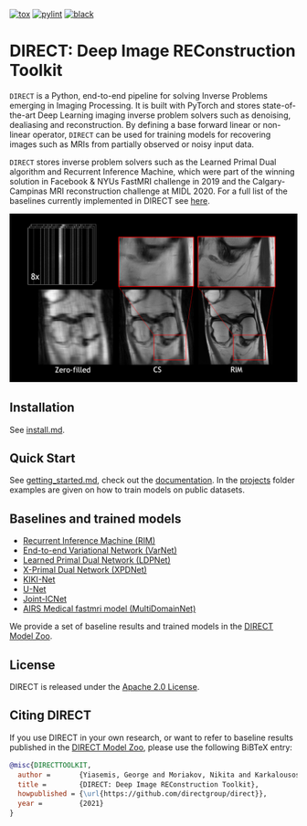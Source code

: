 [![tox](https://github.com/directgroup/direct/actions/workflows/tox.yml/badge.svg)](https://github.com/directgroup/direct/actions/workflows/tox.yml)
[![pylint](https://github.com/directgroup/direct/actions/workflows/pylint.yml/badge.svg)](https://github.com/directgroup/direct/actions/workflows/pylint.yml)
[![black](https://github.com/directgroup/direct/actions/workflows/black.yml/badge.svg)](https://github.com/directgroup/direct/actions/workflows/black.yml)

# DIRECT: Deep Image REConstruction Toolkit
`DIRECT` is a Python, end-to-end pipeline for solving Inverse Problems emerging in Imaging Processing. It is built with PyTorch and stores state-of-the-art Deep Learning imaging inverse problem solvers such as denoising, dealiasing and reconstruction. By defining a base forward linear or non-linear operator, `DIRECT` can be used for training models for recovering images such as MRIs from partially observed or noisy input data. 

`DIRECT` stores inverse problem solvers such as the Learned Primal Dual algorithm and Recurrent Inference Machine, which were part of the winning solution in Facebook & NYUs FastMRI challenge in 2019 and the Calgary-Campinas MRI reconstruction challenge at MIDL 2020. For a full list of the baselines currently implemented in DIRECT see [here](#baselines-and-trained-models). 

<div align="center">
  <img src=".github/direct.png"/>
</div>

## Installation
See [install.md](install.md).

## Quick Start
See [getting_started.md](getting_started.md), check out the [documentation](https://docs.aiforoncology.nl/direct).
In the [projects](projects) folder examples are given on how to train models on public datasets.

## Baselines and trained models

- [Recurrent Inference Machine (RIM)](https://www.sciencedirect.com/science/article/abs/pii/S1361841518306078)
- [End-to-end Variational Network (VarNet)](https://arxiv.org/pdf/2004.06688.pdf) 
- [Learned Primal Dual Network (LDPNet)](https://arxiv.org/abs/1707.06474)
- [X-Primal Dual Network (XPDNet)](https://arxiv.org/abs/2010.07290)
- [KIKI-Net](https://pubmed.ncbi.nlm.nih.gov/29624729/)
- [U-Net](https://arxiv.org/abs/1811.08839)
- [Joint-ICNet](https://openaccess.thecvf.com/content/CVPR2021/papers/Jun_Joint_Deep_Model-Based_MR_Image_and_Coil_Sensitivity_Reconstruction_Network_CVPR_2021_paper.pdf)
- [AIRS Medical fastmri model (MultiDomainNet)](https://arxiv.org/pdf/2012.06318.pdf)

We provide a set of baseline results and trained models in the [DIRECT Model Zoo](model_zoo.md).

## License
DIRECT is released under the [Apache 2.0 License](LICENSE).

## Citing DIRECT
If you use DIRECT in your own research, or want to refer to baseline results published in the
 [DIRECT Model Zoo](model_zoo.md), please use the following BiBTeX entry:

```BibTeX
@misc{DIRECTTOOLKIT,
  author =       {Yiasemis, George and Moriakov, Nikita and Karkalousos, Dimitrios and Caan, Matthan and Teuwen, Jonas},
  title =        {DIRECT: Deep Image REConstruction Toolkit},
  howpublished = {\url{https://github.com/directgroup/direct}},
  year =         {2021}
}
```

